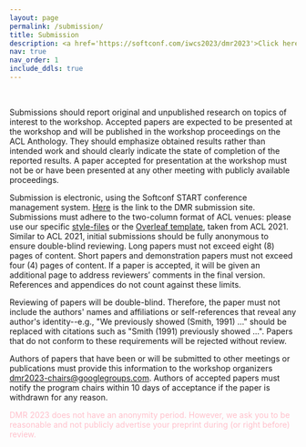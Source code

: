 ```yaml
---
layout: page
permalink: /submission/
title: Submission
description: <a href='https://softconf.com/iwcs2023/dmr2023'>Click here to submission site</a>
nav: true
nav_order: 1
include_ddls: true
---
```

<br />

Submissions should report original and unpublished research on topics of interest to the workshop. Accepted papers are expected to be presented at the workshop and will be published in the workshop proceedings on the ACL Anthology. They should emphasize obtained results rather than intended work and should clearly indicate the state of completion of the reported results. A paper accepted for presentation at the workshop must not be or have been presented at any other meeting with publicly available proceedings.

Submission is electronic, using the Softconf START conference management system. [Here](https://softconf.com/iwcs2023/dmr2023) is the link to the DMR submission site. Submissions must adhere to the two-column format of ACL venues: please use our specific [style-files](https://iwcs2021.github.io/download/iwcs2021-templates.zip) or the [Overleaf template](https://www.overleaf.com/latex/templates/instructions-for-iwcs-2021-proceedings/fpnsyxqqpfbw), taken from ACL 2021. Similar to ACL 2021, initial submissions should be fully anonymous to ensure double-blind reviewing. Long papers must not exceed eight (8) pages of content. Short papers and demonstration papers must not exceed four (4) pages of content. If a paper is accepted, it will be given an additional page to address reviewers’ comments in the final version. References and appendices do not count against these limits.

Reviewing of papers will be double-blind. Therefore, the paper must not include the authors' names and affiliations or self-references that reveal any author's identity--e.g., "We previously showed (Smith, 1991) ..." should be replaced with citations such as "Smith (1991) previously showed ...". Papers that do not conform to these requirements will be rejected without review.

Authors of papers that have been or will be submitted to other meetings or publications must provide this information to the workshop organizers <a href='mailto: dmr2023-chairs@googlegroups.com'>dmr2023-chairs@googlegroups.com</a>. Authors of accepted papers must notify the program chairs within 10 days of acceptance if the paper is withdrawn for any reason.

<font color=pink> DMR 2023 does not have an anonymity period. However, we ask you to be reasonable and not publicly advertise your preprint during (or right before) review. </font>

